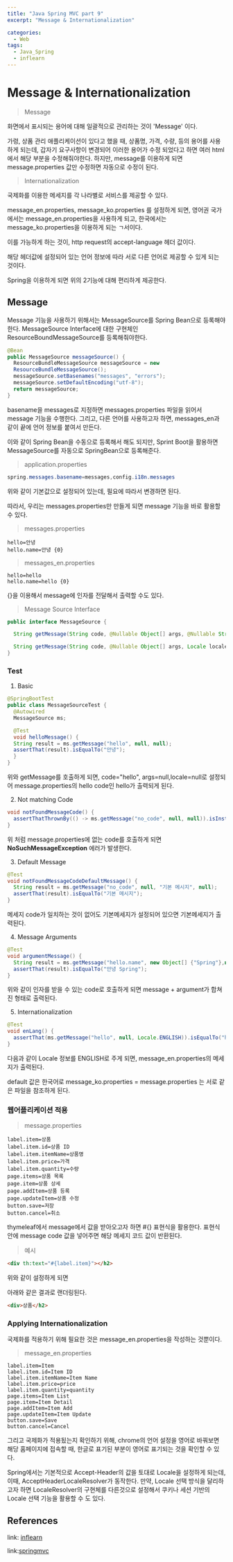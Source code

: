 ```yaml
---
title: "Java Spring MVC part 9"
excerpt: "Message & Internationalization"

categories:
  - Web
tags:
  - Java_Spring
  - inflearn
---
```


# Message & Internationalization

> Message 

화면에서 표시되는 용어에 대해 일괄적으로 관리하는 것이 'Message' 이다.

가령, 상품 관리 애플리케이션이 있다고 했을 때, 상품명, 가격, 수량, 등의 용어를 사용하게 되는데, 갑자기 요구사항이 변경되어 이러한 용어가 수정 되었다고 하면 여러 html에서 해당 부분을 수정해줘야한다.
하지만, message를 이용하게 되면 message.properties 값만 수정하면 자동으로 수정이 된다.

> Internationalization

국제화를 이용한 메세지를 각 나라별로 서비스를 제공할 수 있다.

message_en.properties, message_ko.properties 를 설정하게 되면, 영어권 국가에서는 message_en.properties을 사용하게 되고, 한국에서는 message_ko.properties을 이용하게 되는 ㄱ서이다.

이를 가능하게 하는 것이, http request의 accept-language 헤더 값이다.

해당 헤더값에 설정되어 있는 언어 정보에 따라 서로 다른 언어로 제공할 수 있게 되는 것이다.

Spring을 이용하게 되면 위의 2기능에 대해 편리하게 제공한다.

## Message

Message 기능을 사용하기 위해서는 MessageSource를 Spring Bean으로 등록해야한다. MessageSource Interface에 대한 구현체인 ResourceBoundMessageSource를 등록해줘야한다.

```java
@Bean
public MessageSource messageSource() {
  ResourceBundleMessageSource messageSource = new
  ResourceBundleMessageSource();
  messageSource.setBasenames("messages", "errors");
  messageSource.setDefaultEncoding("utf-8");
  return messageSource;
}
```

basename을 messages로 지정하면 messages.properties 파일을 읽어서 message 기능을 수행한다. 그리고, 다른 언어를 사용하고자 하면, messages_en과 같이 끝에 언어 정보를 붙여서 만든다.

이와 같이 Spring Bean을 수동으로 등록해서 해도 되지만, Sprint Boot을 활용하면 MessageSource를 자동으로 SpringBean으로 등록해준다.

> application.properties

```java
spring.messages.basename=messages,config.i18n.messages
```

위와 같이 기본값으로 설정되어 있는데, 필요에 따라서 변경하면 된다.

따라서, 우리는 messages.properties만 만들게 되면 message 기능을 바로 활용할 수 있다.

> messages.properties

```
hello=안녕
hello.name=안녕 {0}
```

> messages_en.properties

```
hello=hello
hello.name=hello {0}
```

{}을 이용해서 message에 인자를 전달해서 출력할 수도 있다.

> Message Source Interface

```java
public interface MessageSource {

  String getMessage(String code, @Nullable Object[] args, @Nullable String defaultMessage, Locale locale);

  String getMessage(String code, @Nullable Object[] args, Locale locale) throws NoSuchMessageException;
}
```

### Test

1. Basic

```java
@SpringBootTest
public class MessageSourceTest {
  @Autowired
  MessageSource ms;

  @Test
  void helloMessage() {
  String result = ms.getMessage("hello", null, null);
  assertThat(result).isEqualTo("안녕");
  }
}
```

위와 getMessage를 호출하게 되면, code="hello", args=null,locale=null로 설정되어 message.properties의 hello code인 hello가 출력되게 된다.

2. Not matching Code

```java
void notFoundMessageCode() {
  assertThatThrownBy(() -> ms.getMessage("no_code", null, null)).isInstanceOf(NoSuchMessageException.class);
}
```

위 처럼 message.properties에 없는 code를 호출하게 되면 **NoSuchMessageException** 에러가 발생한다.

3. Default Message
```java
@Test
void notFoundMessageCodeDefaultMessage() {
  String result = ms.getMessage("no_code", null, "기본 메시지", null);
  assertThat(result).isEqualTo("기본 메시지");
}
```
메세지 code가 일치하는 것이 없어도 기본메세지가 설정되어 있으면 기본메세지가 출력된다.

4. Message Arguments

```java
@Test
void argumentMessage() {
  String result = ms.getMessage("hello.name", new Object[] {"Spring"},null);
  assertThat(result).isEqualTo("안녕 Spring");
}
```
위와 같이 인자를 받을 수 있는 code로 호출하게 되면 message + argument가 합쳐진 형태로 출력된다.

5. Internationalization

```java
@Test
void enLang() {
  assertThat(ms.getMessage("hello", null, Locale.ENGLISH)).isEqualTo("hello");
}
```

다음과 같이 Locale 정보를 ENGLISH로 주게 되면, message_en.properties의 메세지가 출력된다.

default 값은 한국어로 message_ko.properties = message.properties 는 서로 같은 파일을 참조하게 된다.

### 웹어플리케이션 적용

> message.properties

```
label.item=상품
label.item.id=상품 ID
label.item.itemName=상품명
label.item.price=가격
label.item.quantity=수량
page.items=상품 목록
page.item=상품 상세
page.addItem=상품 등록
page.updateItem=상품 수정
button.save=저장
button.cancel=취소
```

thymeleaf에서 message에서 값을 받아오고자 하면 #{} 표현식을 활용한다. 표현식 안에 message code 값을 넣어주면 해당 메세지 코드 값이 반환된다.

> 예시

```html
<div th:text="#{label.item}"></h2>
```
위와 같이 설정하게 되면 

아래와 같은 결과로 랜더링된다.

```html
<div>상품</h2>
```

### Applying Internationalization

국제화를 적용하기 위해 필요한 것은  message_en.properties을 작성하는 것뿐이다.

> message_en.properties

```
label.item=Item
label.item.id=Item ID
label.item.itemName=Item Name
label.item.price=price
label.item.quantity=quantity
page.items=Item List
page.item=Item Detail
page.addItem=Item Add
page.updateItem=Item Update
button.save=Save
button.cancel=Cancel
```

그리고 국제화가 적용됬는지 확인하기 위해, chrome의 언어 설정을 영어로 바꿔보면 해당 홈페이지에 접속할 때, 한글로 표기된 부분이 영어로 표기되는 것을 확인할 수 있다.


Spring에서는 기본적으로 Accept-Header의 값을 토대로 Locale을 설정하게 되는데, 이때, AcceptHeaderLocaleResolver가 동작한다. 만약, Locale 선택 방식을 달리하고자 하면 LocaleResolver의 구현체를 다른것으로 설정해서 쿠키나 세션 기반의 Locale 선택 기능을 활용할 수 도 있다.


## References
link: [inflearn](https://www.inflearn.com/roadmaps/373)

link:[springmvc](https://www.inflearn.com/course/%EC%8A%A4%ED%94%84%EB%A7%81-mvc-2/)

